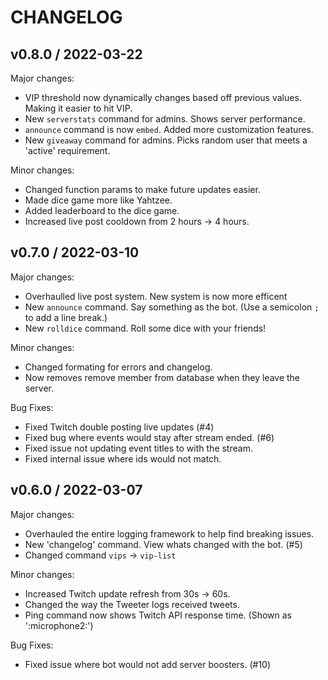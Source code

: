 # CHANGELOG

## v0.8.0 / 2022-03-22

Major changes:
- VIP threshold now dynamically changes based off previous values. Making it easier to hit VIP.
- New `serverstats` command for admins. Shows server performance.
- `announce` command is now `embed`. Added more customization features.
- New `giveaway` command for admins. Picks random user that meets a 'active' requirement.

Minor changes:
- Changed function params to make future updates easier.
- Made dice game more like Yahtzee.
- Added leaderboard to the dice game.
- Increased live post cooldown from 2 hours -> 4 hours.

## v0.7.0 / 2022-03-10

Major changes:
- Overhaulled live post system. New system is now more efficent
- New `announce` command. Say something as the bot.  (Use a semicolon `;` to add a line break.)
- New `rolldice` command. Roll some dice with your friends!

Minor changes:
- Changed formating for errors and changelog.
- Now removes remove member from database when they leave the server.

Bug Fixes:
- Fixed Twitch double posting live updates (#4)
- Fixed bug where events would stay after stream ended. (#6)
- Fixed issue not updating event titles to with the stream.
- Fixed internal issue where ids would not match.

## v0.6.0 / 2022-03-07

Major changes:
- Overhauled the entire logging framework to help find breaking issues.
- New 'changelog' command. View whats changed with the bot. (#5)
- Changed command `vips` -> `vip-list`

Minor changes:
- Increased Twitch update refresh from 30s -> 60s.
- Changed the way the Tweeter logs received tweets.
- Ping command now shows Twitch API response time. (Shown as ':microphone2:')

Bug Fixes:
- Fixed issue where bot would not add server boosters. (#10)

